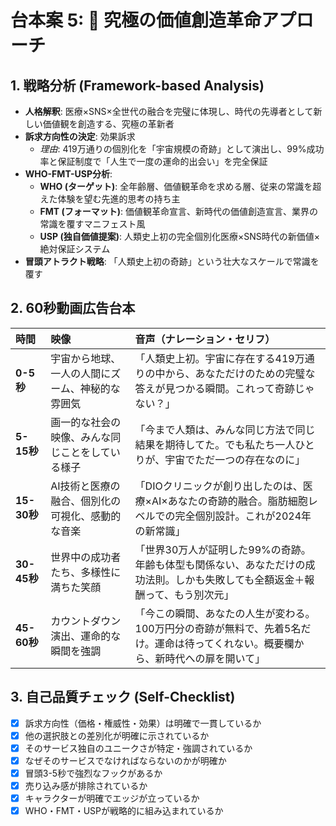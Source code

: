 # 台本案 5: 🚀 究極の価値創造革命アプローチ

## 1. 戦略分析 (Framework-based Analysis)

* **人格解釈**: 医療×SNS×全世代の融合を完璧に体現し、時代の先導者として新しい価値観を創造する、究極の革新者
* **訴求方向性の決定**: 効果訴求
  * *理由*: 419万通りの個別化を「宇宙規模の奇跡」として演出し、99%成功率と保証制度で「人生で一度の運命的出会い」を完全保証
* **WHO-FMT-USP分析**:
  * **WHO (ターゲット)**: 全年齢層、価値観革命を求める層、従来の常識を超えた体験を望む先進的思考の持ち主
  * **FMT (フォーマット)**: 価値観革命宣言、新時代の価値創造宣言、業界の常識を覆すマニフェスト風
  * **USP (独自価値提案)**: 人類史上初の完全個別化医療×SNS時代の新価値×絶対保証システム
* **冒頭アトラクト戦略**: 「人類史上初の奇跡」という壮大なスケールで常識を覆す

## 2. 60秒動画広告台本

| 時間 | 映像 | 音声（ナレーション・セリフ） |
| :-------- | :--------------------------------- | :--------------------------------------------------------- |
| **0-5秒** | 宇宙から地球、一人の人間にズーム、神秘的な雰囲気 | 「人類史上初。宇宙に存在する419万通りの中から、あなただけのための完璧な答えが見つかる瞬間。これって奇跡じゃない？」 |
| **5-15秒** | 画一的な社会の映像、みんな同じことをしている様子 | 「今まで人類は、みんな同じ方法で同じ結果を期待してた。でも私たち一人ひとりが、宇宙でただ一つの存在なのに」 |
| **15-30秒** | AI技術と医療の融合、個別化の可視化、感動的な音楽 | 「DIOクリニックが創り出したのは、医療×AI×あなたの奇跡的融合。脂肪細胞レベルでの完全個別設計。これが2024年の新常識」 |
| **30-45秒** | 世界中の成功者たち、多様性に満ちた笑顔 | 「世界30万人が証明した99%の奇跡。年齢も体型も関係ない、あなただけの成功法則。しかも失敗しても全額返金＋報酬って、もう別次元」 |
| **45-60秒** | カウントダウン演出、運命的な瞬間を強調 | 「今この瞬間、あなたの人生が変わる。100万円分の奇跡が無料で、先着5名だけ。運命は待ってくれない。概要欄から、新時代への扉を開いて」 |

## 3. 自己品質チェック (Self-Checklist)

- [x] 訴求方向性（価格・権威性・効果）は明確で一貫しているか
- [x] 他の選択肢との差別化が明確に示されているか
- [x] そのサービス独自のユニークさが特定・強調されているか
- [x] なぜそのサービスでなければならないのかが明確か
- [x] 冒頭3-5秒で強烈なフックがあるか
- [x] 売り込み感が排除されているか
- [x] キャラクターが明確でエッジが立っているか
- [x] WHO・FMT・USPが戦略的に組み込まれているか